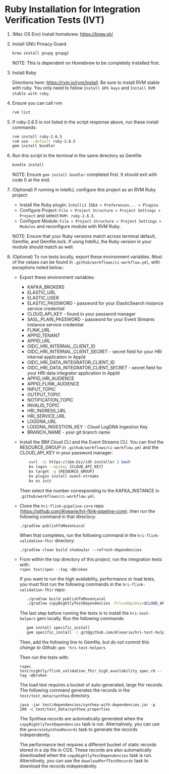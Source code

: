 # Ruby Installation for Integration Verification Tests (IVT)

1. (Mac OS Env) Install homebrew: https://brew.sh/   

2. Install GNU Privacy Guard
    ```bash
    brew install gnupg gnupg2
    ```
    NOTE: This is dependent on Homebrew to be completely installed first.

3. Install Ruby

    Directions here: https://rvm.io/rvm/install. Be sure to install RVM stable with ruby. You only need to follow `Install GPG keys` and `Install RVM stable with ruby`.
   

4. Ensure you can call rvm
    ```bash
    rvm list
    ```
   
5. If ruby-2.6.5 is not listed in the script response above, run these install commands:  
    ```bash
    rvm install ruby-2.6.5
    rvm use --default ruby-2.6.5
    gem install bundler
    ```
    
6. Run this script in the terminal in the same directory as Gemfile
    ```bash
    bundle install
    ```
    NOTE: Ensure `gem install bundler` completed first. It should exit with code 0 at the end.

    
7. (Optional) If running in IntelliJ, configure this project as an RVM Ruby project:

    * Install the Ruby plugin: `IntelliJ IDEA > Preferences... > Plugins`
    * Configure Project: `File > Project Structure > Project Settings > Project` and select `RVM: ruby-2.6.5`.
    * Configure Module: `File > Project Structure > Project Settings > Modules` and reconfigure module with RVM Ruby.
    
    NOTE: Ensure that your Ruby versions match across terminal default, Gemfile, and Gemfile.lock. If using IntelliJ, the Ruby version in your module should match as well.


8. (Optional) To run tests locally, export these environment variables. Most of the values can be found in `.github/workflows/ci-workflow.yml`, with exceptions noted below.:
    - Export these environment variables:
      * KAFKA_BROKERS 
      * ELASTIC_URL 
      * ELASTIC_USER 
      * ELASTIC_PASSWORD - password for your ElasticSearch instance service credential
      * CLOUD_API_KEY - found in your password manager
      * SASL_PLAIN_PASSWORD - password for your Event Streams instance service credential
      * FLINK_URL 
      * APPID_TENANT 
      * APPID_URL 
      * OIDC_HRI_INTERNAL_CLIENT_ID
      * OIDC_HRI_INTERNAL_CLIENT_SECRET - secret field for your HRI internal application in AppId
      * OIDC_HRI_DATA_INTEGRATOR_CLIENT_ID
      * OIDC_HRI_DATA_INTEGRATOR_CLIENT_SECRET - secret field for your HRI data integrator application in AppId
      * APPID_HRI_AUDIENCE
      * APPID_FLINK_AUDIENCE
      * INPUT_TOPIC
      * OUTPUT_TOPIC
      * NOTIFICATION_TOPIC
      * INVALID_TOPIC
      * HRI_INGRESS_URL
      * HRI_SERVICE_URL
      * LOGDNA_URL
      * LOGDNA_INGESTION_KEY - Cloud LogDNA Ingestion Key
      * BRANCH_NAME - your git branch name
   

   - Install the IBM Cloud CLI and the Event Streams CLI. You can find the RESOURCE_GROUP in `.github/workflows/ci-workflow.yml` and the CLOUD_API_KEY in your password manager:
        ```bash
            curl -sL https://ibm.biz/idt-installer | bash
            bx login --apikey {CLOUD_API_KEY}
            bx target -g {RESOURCE_GROUP}
            bx plugin install event-streams
            bx es init
        ```
     Then select the number corresponding to the KAFKA_INSTANCE in `.github/workflows/ci-workflow.yml`.
   

   - Clone the `hri-flink-pipeline-core` repo (https://github.com/Alvearie/hri-flink-pipeline-core), then run the following command in that directory:
     
      ```./gradlew publishToMavenLocal```

      When that completes, run the following command in the `hri-flink-validation-fhir` directory:
     
     ```./gradlew clean build shadowJar --refresh-dependencies```
     

   - From within the top directory of this project, run the integration tests with:   
     ```rspec test/spec --tag ~@broken```
     
      If you want to run the high availability, performance or load tests, you must first run the following commands in the `hri-flink-validation-fhir` repo:
      ```bash
         ./gradlew build publishToMavenLocal
         ./gradlew copyNightlyTestDependencies -PcloudApiKey=$CLOUD_API_KEY
      ```

     The last step before running the tests is to install the `hri-test-helpers` gem locally. Run the following commands:
      ```bash
         gem install specific_install
         gem specific_install -l git@github.com/Alvearie/hri-test-helpers.git -b master
      ```
     Then, add the following line to Gemfile, but *do not commit this change to Github*:
     ```gem 'hri-test-helpers```
     
      Then run the tests with:
     
     ```rspec test/nightly/flink_validation_fhir_high_availability_spec.rb --tag ~@broken```
     
     The load test requires a bucket of auto-generated, large fhir records. The following command generates the records in the `test/test_data/synthea` directory.
     
     ```java -jar test/dependencies/synthea-with-dependencies.jar -p 100 -c test/test_data/synthea.properties```
     
     The Synthea records are automatically generated when the `copyNightlyTestDependencies` task is run. Alternatively,
     you can use the `generateSyntheaRecords` task to generate the records independently.
     
     The performance test requires a different bucket of static records stored in a zip file in COS. These records are 
     also automatically downloaded when the `copyNightlyTestDependencies` task is run. Alternitively, you can use the
     `downloadPerfTestRecords` task to download the records independently.
